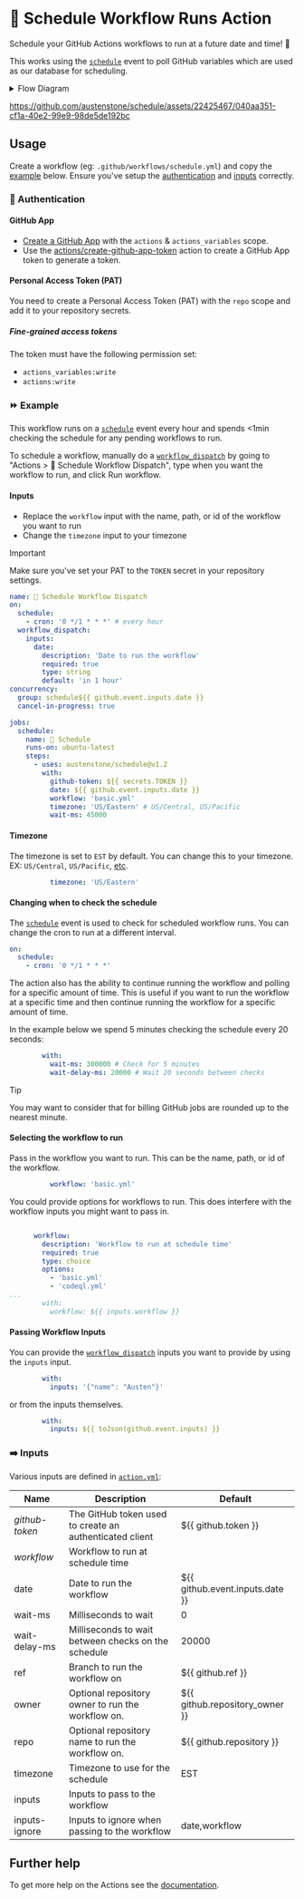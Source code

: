 # 📅 Schedule Workflow Runs Action

Schedule your GitHub Actions workflows to run at a future date and time! 🤯

This works using the [`schedule`](https://docs.github.com/en/actions/using-workflows/events-that-trigger-workflows#schedule) event to poll GitHub variables which are used as our database for scheduling.

<details>
<summary>Flow Diagram</summary>

```mermaid
flowchart LR
    A([`workflow_dispatch`]) --> H[Create scheduled workflow]
    W([`schedule`]) ---> I
    B([`other`]) ---> I
    H --> I[Fetch scheduled workflows]
    I --> P((For Each\nscheduled\nworkflow))
    P --> Q{Is it time to run\nscheduled workflow?}
    Q --> |yes| R[Run scheduled workflow]
    R --> S[Delete scheduled workflow]
    S --> V{Have we waited\n`wait-ms`?}
    V --> |no| T[Wait\n`wait-delay-ms`]
    T --> I
    V --> |yes| U[Write job summary]
    Q --> |no| V
```

</details>

https://github.com/austenstone/schedule/assets/22425467/040aa351-cf1a-40e2-99e9-98de5de192bc

## Usage

Create a workflow (eg: `.github/workflows/schedule.yml`) and copy the [example](#-example) below. Ensure you've setup the [authentication](#-authentication) and [inputs](#%EF%B8%8F-inputs) correctly.

### 🔑 Authentication

#### GitHub App

* [Create a GitHub App](https://github.com/settings/apps/new?name=actions-scheduler&description=Schedule%20GitHub%20Actions%20runs.&url=https://github.com&public=false&actions=write&actions_variables=write&webhook_active=false) with the `actions` & `actions_variables` scope.
* Use the [actions/create-github-app-token](https://github.com/actions/create-github-app-token?tab=readme-ov-file#create-github-app-token) action to create a GitHub App token to generate a token.

#### Personal Access Token (PAT)

You need to create a Personal Access Token (PAT) with the `repo` scope and add it to your repository secrets.

##### Fine-grained access tokens

The token must have the following permission set:

* `actions_variables:write`
* `actions:write`

### ⏩ Example

This workflow runs on a [`schedule`](https://docs.github.com/en/actions/using-workflows/events-that-trigger-workflows#schedule) event every hour and spends <1min checking the schedule for any pending workflows to run.

To schedule a workflow, manually do a [`workflow_dispatch`](https://docs.github.com/en/actions/using-workflows/events-that-trigger-workflows#workflow_dispatch) by going to "Actions > 📅 Schedule Workflow Dispatch", type when you want the workflow to run, and click Run workflow.

#### Inputs

* Replace the `workflow` input with the name, path, or id of the workflow you want to run
* Change the `timezone` input to your timezone

> [!IMPORTANT]  
> Make sure you've set your PAT to the `TOKEN` secret in your repository settings.

```yml
name: 📅 Schedule Workflow Dispatch
on:
  schedule:
    - cron: '0 */1 * * *' # every hour
  workflow_dispatch:
    inputs:
      date:
        description: 'Date to run the workflow'
        required: true
        type: string
        default: 'in 1 hour'
concurrency:
  group: schedule${{ github.event.inputs.date }}
  cancel-in-progress: true

jobs:
  schedule:
    name: 📅 Schedule
    runs-on: ubuntu-latest
    steps:
      - uses: austenstone/schedule@v1.2
        with:
          github-token: ${{ secrets.TOKEN }}
          date: ${{ github.event.inputs.date }}
          workflow: 'basic.yml'
          timezone: 'US/Eastern' # US/Central, US/Pacific
          wait-ms: 45000
```

#### Timezone

The timezone is set to `EST` by default. You can change this to your timezone. EX: `US/Central`, `US/Pacific`, [etc](https://en.wikipedia.org/wiki/List_of_tz_database_time_zones).

```yml
          timezone: 'US/Eastern'
```

#### Changing when to check the schedule

The [`schedule`](https://docs.github.com/en/actions/using-workflows/events-that-trigger-workflows#schedule) event is used to check for scheduled workflow runs. You can change the cron to run at a different interval.

```yml
on:
  schedule:
    - cron: '0 */1 * * *'
```

The action also has the ability to continue running the workflow and polling for a specific amount of time. This is useful if you want to run the workflow at a specific time and then continue running the workflow for a specific amount of time.

In the example below we spend 5 minutes checking the schedule every 20 seconds:

```yml
        with:
          wait-ms: 300000 # Check for 5 minutes
          wait-delay-ms: 20000 # Wait 20 seconds between checks
```

> [!TIP]
> You may want to consider that for billing GitHub jobs are rounded up to the nearest minute.

#### Selecting the workflow to run

Pass in the workflow you want to run. This can be the name, path, or id of the workflow.

```yml
          workflow: 'basic.yml'
```

You could provide options for workflows to run. This does interfere with the workflow inputs you might want to pass in.

```yml

      workflow:
        description: 'Workflow to run at schedule time'
        required: true
        type: choice
        options:
          - 'basic.yml'
          - 'codeql.yml'
...
        with:
          workflow: ${{ inputs.workflow }}
```     

#### Passing Workflow Inputs

You can provide the [`workflow_dispatch`](https://docs.github.com/en/actions/using-workflows/events-that-trigger-workflows#workflow_dispatch) inputs you want to provide by using the `inputs` input.

```yml
        with:
          inputs: '{"name": "Austen"}'
```

or from the inputs themselves.

```yml
        with:
          inputs: ${{ toJson(github.event.inputs) }}
```

### ➡️ Inputs
Various inputs are defined in [`action.yml`](action.yml):

| Name | Description | Default |
| --- | - | - |
| *github-token* | The GitHub token used to create an authenticated client | ${{ github.token }} |
| *workflow* | Workflow to run at schedule time |  |
| date | Date to run the workflow | ${{ github.event.inputs.date }} |
| wait-ms | Milliseconds to wait | 0 |
| wait-delay-ms | Milliseconds to wait between checks on the schedule | 20000 |
| ref | Branch to run the workflow on | ${{ github.ref }} |
| owner | Optional repository owner to run the workflow on. | ${{ github.repository_owner }} |
| repo | Optional repository name to run the workflow on. | ${{ github.repository }} |
| timezone | Timezone to use for the schedule | EST |
| inputs | Inputs to pass to the workflow |
| inputs-ignore | Inputs to ignore when passing to the workflow | date,workflow |

<!-- 
## ⬅️ Outputs
| Name | Description |
| --- | - |
| output | The output. |
-->

## Further help
To get more help on the Actions see the [documentation](https://docs.github.com/en/actions).
